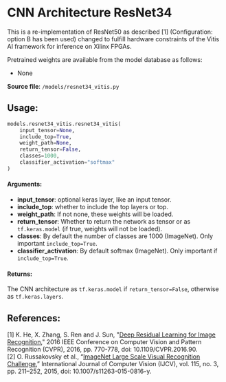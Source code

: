 # CNN Architecture ResNet34

This is a re-implementation of ResNet50 as described [1] (Configuration: option B has been used) changed to fulfill
hardware constraints of the Vitis AI framework for inference on Xilinx FPGAs.

Pretrained weights are available from the model database as follows:

- None

**Source file**: `/models/resnet34_vitis.py`

## Usage:

```python
models.resnet34_vitis.resnet34_vitis(
    input_tensor=None, 
    include_top=True, 
    weight_path=None, 
    return_tensor=False, 
    classes=1000, 
    classifier_activation="softmax"
)
```

#### Arguments:
* **input_tensor**: optional keras layer, like an input tensor. 
* **include_top**: whether to include the top layers or top. 
* **weight_path**: If not none, these weights will be loaded. 
* **return_tensor**: Whether to return the network as tensor or as `tf.keras.model` (if true, weights will not be loaded). 
* **classes**: By default the number of classes are 1000 (ImageNet). Only important `include_top=True`. 
* **classifier_activation**: By default softmax (ImageNet). Only important if `include_top=True`.

#### Returns:
The CNN architecture as `tf.keras.model` if `return_tensor=False`, otherwise as `tf.keras.layers`.

## References:
[1] K. He, X. Zhang, S. Ren and J. Sun, "[Deep Residual Learning for Image Recognition](https://doi.org/10.1109/CVPR.2016.90)," 2016 IEEE Conference on Computer Vision and Pattern Recognition (CVPR), 2016, pp. 770-778, doi: 10.1109/CVPR.2016.90.<br/>
[2]	O. Russakovsky et al., “[ImageNet Large Scale Visual Recognition Challenge](https://arxiv.org/abs/1409.0575),” International Journal of Computer Vision (IJCV), vol. 115, no. 3, pp. 211–252, 2015, doi: 10.1007/s11263-015-0816-y.

